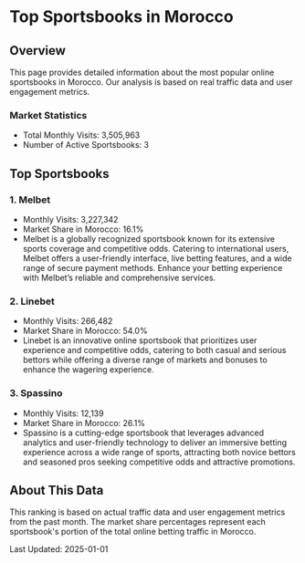 # Top Sportsbooks in Morocco

## Overview
This page provides detailed information about the most popular online sportsbooks in Morocco. 
Our analysis is based on real traffic data and user engagement metrics.

### Market Statistics
- Total Monthly Visits: 3,505,963
- Number of Active Sportsbooks: 3

## Top Sportsbooks

### 1. Melbet
- Monthly Visits: 3,227,342
- Market Share in Morocco: 16.1%
-  Melbet is a globally recognized sportsbook known for its extensive sports coverage and competitive odds. Catering to international users, Melbet offers a user-friendly interface, live betting features, and a wide range of secure payment methods. Enhance your betting experience with Melbet’s reliable and comprehensive services.

### 2. Linebet
- Monthly Visits: 266,482
- Market Share in Morocco: 54.0%
- Linebet is an innovative online sportsbook that prioritizes user experience and competitive odds, catering to both casual and serious bettors while offering a diverse range of markets and bonuses to enhance the wagering experience.

### 3. Spassino
- Monthly Visits: 12,139
- Market Share in Morocco: 26.1%
- Spassino is a cutting-edge sportsbook that leverages advanced analytics and user-friendly technology to deliver an immersive betting experience across a wide range of sports, attracting both novice bettors and seasoned pros seeking competitive odds and attractive promotions.


## About This Data
This ranking is based on actual traffic data and user engagement metrics from the past month. 
The market share percentages represent each sportsbook's portion of the total online betting traffic in Morocco.

Last Updated: 2025-01-01
